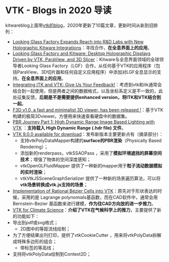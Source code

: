 # VTK - Blogs in 2020 导读

kitwareblog上面带[vtk的blog](https://blog.kitware.com/tag/vtk/)，2020年更新了10篇文章，更新时间从新到旧排列：

- [Looking Glass Factory Expands Reach into R&D Labs with New Holographic Kitware Integrations](https://blog.kitware.com/looking-glass-factory-expands-reach-into-rd-labs-with-new-holographic-kitware-integrations/)：寻找合作，**在全息界面上的应用**。
- [Looking Glass Factory and Kitware: Desktop Holographic Displays Driven by VTK, ParaView, and 3D Slicer](https://blog.kitware.com/vtk-holographic-display/)：Kitware与全息界面领域的全球领导者Looking Glass Factory（LGF）合作，从任何基于VTK的应用程序（包括ParaView、3D切片器和任何自定义应用程序）中添加对LGF全息显示的支持。**在全息界面上的应用**。
- [Integrating ITK and VTK: Give Us Your Feedback!](https://blog.kitware.com/itk-plus-vtk/)：考虑到vtk和itk通常会结合到一起使用，但是两者之间的数据格式，以及坐标系定义是不一致的，此处征集反馈，**后期是不是需要提供enhanced version，将ITK和VTK结合到一起**。
- [F3D v1.0, a fast and minimalist 3D viewer, has been released !](https://blog.kitware.com/f3d-v1-0-a-fast-and-minimalist-3d-viewer-has-been-released/)：基于VTK构建的极简3Dviewer。方便用来快速查看硬盘中的数据集。
- [PBR Journey Part 1: High Dynamic Range Image Based Lighting with VTK](https://blog.kitware.com/pbrj1/) ：**支持载入 High Dynamic Range (.hdr file) 文件**。
- [VTK 9.0.0 available for download](https://blog.kitware.com/vtk-9-0-0-available-for-download/)：发布新版本主要更新点有（摘录部分）：
  - 支持vtkPolyDataMapper构建的**surface的PBR渲染**（Physically Based Rendering）；
  - 添加新的renderpass，vtkSSAOPass ，采用了**模拟环境遮挡的屏幕空间技术**；增强了物体的空间深度感知；
  - vtkOpenGLFluidMapper 提供了一种新的mapper用于**粒子流动数据模拟的实时渲染**；
  - vtkVtkJSSceneGraphSerializer 提供了一种新的场景遍历算法，可以将**vtk场景转换成vtk.js支持的场景**；
- [Implementation of Rational Bézier Cells into VTK](https://blog.kitware.com/implementation-of-rational-bezier-cells-into-vtk/)：原先对于形状表达的时候，采用的是 Lagrange polynomials基函数，而在CAD软件中，通常会用Bernstein-Bezier 基函数来进行建模，**作为往CAD方向放的进一步推力**。
- [VTK for Climate Science](https://blog.kitware.com/vtk-for-climate-science/)：**介绍了VTK在气候科学上的推力**，主要提供了新的功能如下：
- 导出到pdf或svg格式；
  - 2D图中的等距流线绘制；
- 为了方便结果出刊打印，提供了vtkCookieCutter ，用来将vtkPolyData拆解成特殊多边形的组合；
  - 带标签的等高线；
- 支持将vtkPolyData绘制到Context2D；
